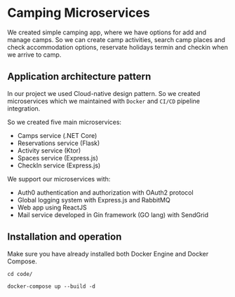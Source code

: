 # Camping Microservices

We created simple camping app, where we have options for add and manage camps. So we can create camp activities, search camp places and check accommodation options, reservate holidays termin and checkin when we arrive to camp.

## Application architecture pattern

In our project we used Cloud-native design pattern. So we created microservices which we maintained with `Docker` and `CI/CD` pipeline integration.

So we created five main microservices:

- Camps service (.NET Core)
- Reservations service (Flask)
- Activity service (Ktor)
- Spaces service (Express.js)
- CheckIn service (Express.js)

We support our microservices with:

- Auth0 authentication and authorization with OAuth2 protocol
- Global logging system with Express.js and RabbitMQ
- Web app using ReactJS
- Mail service developed in Gin framework (GO lang) with SendGrid

## Installation and operation

Make sure you have already installed both Docker Engine and Docker Compose.

```
cd code/

docker-compose up --build -d
```
